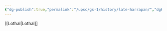 ```yaml
---
{"dg-publish":true,"permalink":"/upsc/gs-1/history/late-harrapan/","dgHomeLink":true,"dgPassFrontmatter":false}
---
```


[[Lothal|Lothal]]